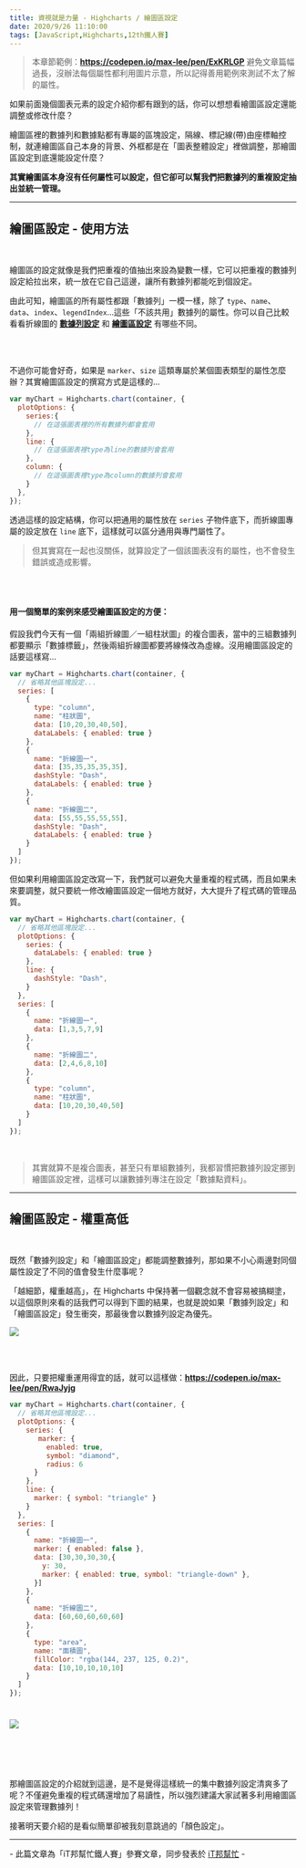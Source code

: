 ```yaml
---
title: 資視就是力量 - Highcharts / 繪圖區設定
date: 2020/9/26 11:10:00
tags: [JavaScript,Highcharts,12th鐵人賽]
---
```


> 本章節範例：**https://codepen.io/max-lee/pen/ExKRLGP**
> 避免文章篇幅過長，沒辦法每個屬性都利用圖片示意，所以記得善用範例來測試不太了解的屬性。

如果前面幾個圖表元素的設定介紹你都有跟到的話，你可以想想看繪圖區設定還能調整或修改什麼？

繪圖區裡的數據列和數據點都有專屬的區塊設定，隔線、標記線(帶)由座標軸控制，就連繪圖區自己本身的背景、外框都是在「圖表整體設定」裡做調整，那繪圖區設定到底還能設定什麼？

**其實繪圖區本身沒有任何屬性可以設定，但它卻可以幫我們把數據列的重複設定抽出並統一管理。**

---

## 繪圖區設定 - 使用方法

<br/>

繪圖區的設定就像是我們把重複的值抽出來設為變數一樣，它可以把重複的數據列設定給拉出來，統一放在它自己這邊，讓所有數據列都能吃到個設定。

由此可知，繪圖區的所有屬性都跟「數據列」一模一樣，除了 `type`、`name`、`data`、`index`、`legendIndex`...這些「不該共用」數據列的屬性。你可以自己比較看看折線圖的 **[數據列設定](https://api.highcharts.com/highcharts/series.line)** 和 **[繪圖區設定](https://api.highcharts.com/highcharts/plotOptions.line)** 有哪些不同。

<br/>
<br/>

不過你可能會好奇，如果是 `marker`、`size` 這類專屬於某個圖表類型的屬性怎麼辦？其實繪圖區設定的撰寫方式是這樣的...

```javascript
var myChart = Highcharts.chart(container, {
  plotOptions: {
    series:{
      // 在這張圖表裡的所有數據列都會套用
    },
    line: {
      // 在這張圖表裡type為line的數據列會套用
    },
    column: {
      // 在這張圖表裡type為column的數據列會套用
    }
  },
});
```

透過這樣的設定結構，你可以把通用的屬性放在 `series` 子物件底下，而折線圖專屬的設定放在 `line` 底下，這樣就可以區分通用與專門屬性了。
> 但其實寫在一起也沒關係，就算設定了一個該圖表沒有的屬性，也不會發生錯誤或造成影響。

<br/>
<br/>

#### 用一個簡單的案例來感受繪圖區設定的方便：
假設我們今天有一個「兩組折線圖／一組柱狀圖」的複合圖表，當中的三組數據列都要顯示「數據標籤」，然後兩組折線圖都要將線條改為虛線。沒用繪圖區設定的話要這樣寫...

```javascript
var myChart = Highcharts.chart(container, {
  // 省略其他區塊設定...
  series: [
    {
      type: "column",
      name: "柱狀圖",
      data: [10,20,30,40,50],
      dataLabels: { enabled: true }
    },
    {
      name: "折線圖一",
      data: [35,35,35,35,35],
      dashStyle: "Dash",
      dataLabels: { enabled: true }
    },
    {
      name: "折線圖二",
      data: [55,55,55,55,55],
      dashStyle: "Dash",
      dataLabels: { enabled: true }
    }
  ]
});
```

但如果利用繪圖區設定改寫一下，我們就可以避免大量重複的程式碼，而且如果未來要調整，就只要統一修改繪圖區設定一個地方就好，大大提升了程式碼的管理品質。

```javascript
var myChart = Highcharts.chart(container, {
  // 省略其他區塊設定...
  plotOptions: {
    series: {
      dataLabels: { enabled: true }
    },
    line: {
      dashStyle: "Dash",
    }
  },
  series: [
    {
      name: "折線圖一",
      data: [1,3,5,7,9]
    },
    {
      name: "折線圖二",
      data: [2,4,6,8,10]
    },
    {
      type: "column",
      name: "柱狀圖",
      data: [10,20,30,40,50]
    }
  ]
});
```
<br/>

> 其實就算不是複合圖表，甚至只有單組數據列，我都習慣把數據列設定挪到繪圖區設定裡，這樣可以讓數據列專注在設定「數據點資料」。

---

## 繪圖區設定 - 權重高低

<br/>

既然「數據列設定」和「繪圖區設定」都能調整數據列，那如果不小心兩邊對同個屬性設定了不同的值會發生什麼事呢？

「越細節，權重越高」，在 Highcharts 中保持著一個觀念就不會容易被搞糊塗，以這個原則來看的話我們可以得到下圖的結果，也就是說如果「數據列設定」和「繪圖區設定」發生衝突，那最後會以數據列設定為優先。

![](weights.png)

<br/>
<br/>

因此，只要把權重運用得宜的話，就可以這樣做：**https://codepen.io/max-lee/pen/RwaJyjg**

```javascript
var myChart = Highcharts.chart(container, {
  // 省略其他區塊設定...
  plotOptions: {
    series: {
       marker: { 
         enabled: true,
         symbol: "diamond",
         radius: 6
      }
    },
    line: {
      marker: { symbol: "triangle" }
    }
  },
  series: [
    {
      name: "折線圖一",
      marker: { enabled: false },
      data: [30,30,30,30,{
        y: 30,
        marker: { enabled: true, symbol: "triangle-down" },
      }]
    },
    {
      name: "折線圖二",
      data: [60,60,60,60,60]
    },
    {
      type: "area",
      name: "面積圖",
      fillColor: "rgba(144, 237, 125, 0.2)",
      data: [10,10,10,10,10]
    }
  ]
});
```

<img src="weight-case.png" style="max-width: 700px; margin: 24px auto;" />


<br/><br/>

那繪圖區設定的介紹就到這邊，是不是覺得這樣統一的集中數據列設定清爽多了呢？不僅避免重複的程式碼還增加了易讀性，所以強烈建議大家試著多利用繪圖區設定來管理數據列！

接著明天要介紹的是看似簡單卻被我刻意跳過的「顏色設定」。

---

\- 此篇文章為「iT邦幫忙鐵人賽」參賽文章，同步發表於 [iT邦幫忙]() -
